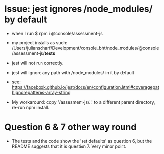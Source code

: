 # Issue: jest ignores /node_modules/ by default
- when I run $ npm i @console/assessment-js
- my project installs as such:
/Users/julianscharf/Development/console_bht/node_modules/@console/assessment-js/__tests__

- jest will not run correctly.
- jest will ignore any path with /node_modules/ in it by default
- see: https://facebook.github.io/jest/docs/en/configuration.html#coveragepathignorepatterns-array-string

- My workaround: copy '/assesment-js/..' to a different parent directory, re-run npm install.

# Question 6 & 7 other way round
- The tests and the code show the 'set defaults' as question 6,
but the README suggests that it is question 7. Very minor point.
